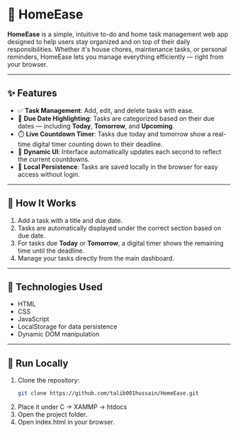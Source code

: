# 🏡 HomeEase

**HomeEase** is a simple, intuitive to-do and home task management web app designed to help users stay organized and on top of their daily responsibilities. Whether it's house chores, maintenance tasks, or personal reminders, HomeEase lets you manage everything efficiently — right from your browser.

---

## ✨ Features

- ✅ **Task Management**: Add, edit, and delete tasks with ease.
- 📆 **Due Date Highlighting**: Tasks are categorized based on their due dates — including **Today**, **Tomorrow**, and **Upcoming**.
- ⏱️ **Live Countdown Timer**: Tasks due today and tomorrow show a real-time digital timer counting down to their deadline.
- 🔄 **Dynamic UI**: Interface automatically updates each second to reflect the current countdowns.
- 📁 **Local Persistence**: Tasks are saved locally in the browser for easy access without login.

---

## 🚀 How It Works

1. Add a task with a title and due date.
2. Tasks are automatically displayed under the correct section based on due date.
3. For tasks due **Today** or **Tomorrow**, a digital timer shows the remaining time until the deadline.
4. Manage your tasks directly from the main dashboard.

---

## 🔧 Technologies Used

- HTML  
- CSS  
- JavaScript  
- LocalStorage for data persistence  
- Dynamic DOM manipulation

---

## 📂 Run Locally

1. Clone the repository:
   ```bash
   git clone https://github.com/talib001hussain/HomeEase.git
2. Place it under C -> XAMMP -> htdocs
2. Open the project folder.
3. Open index.html in your browser.